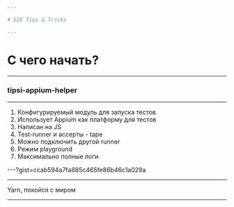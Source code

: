 ```yaml
---

# E2E Tips & Tricks

---
```


# С чего начать?

---

### tipsi-appium-helper

---

1. Конфигурируемый модуль для запуска тестов
2. Использует Appium как платформу для тестов
3. Написан на JS
4. Test-runner и ассерты - tape
5. Можно подключить другой runner
6. Режим playground
7. Максимально полные логи

---?gist=ccab594a7fa885c465fe86b46c1a029a

---

Yarn, покойся с миром

---
